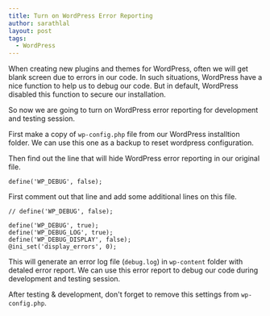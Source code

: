 ```yaml
---
title: Turn on WordPress Error Reporting
author: sarathlal
layout: post
tags:
  - WordPress
---
```


When creating new plugins and themes for WordPress, often we will get blank screen due to errors in our code. In such situations, WordPress have a nice function to help us to debug our code. But in default, WordPress disabled this function to secure our installation.

So now we are going to turn on WordPress error reporting for development and testing session.

First make a copy of `wp-config.php` file from our WordPress installtion folder. We can use this one as a backup to reset wordpress configuration.

Then find out the line that will hide WordPress error reporting in our original file.

	define('WP_DEBUG', false);

First comment out that line and add some additional lines on this file.

	// define('WP_DEBUG', false);

	define('WP_DEBUG', true);
	define('WP_DEBUG_LOG', true);
	define('WP_DEBUG_DISPLAY', false);
	@ini_set('display_errors', 0);

This will generate an error log file (`debug.log`) in `wp-content` folder with detaled error report. We can use this error report to debug our code during development and testing session.

After testing & development, don't forget to remove this settings from `wp-config.php`.
